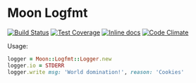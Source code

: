 Moon Logfmt
===========
[![Build Status](https://travis-ci.org/polyfox/moon-logfmt.svg?branch=master)](https://travis-ci.org/polyfox/moon-logfmt)
[![Test Coverage](https://codeclimate.com/github/polyfox/moon-logfmt/badges/coverage.svg)](https://codeclimate.com/github/polyfox/moon-logfmt)
[![Inline docs](http://inch-ci.org/github/polyfox/moon-logfmt.svg?branch=master)](http://inch-ci.org/github/polyfox/moon-logfmt)
[![Code Climate](https://codeclimate.com/github/polyfox/moon-logfmt/badges/gpa.svg)](https://codeclimate.com/github/polyfox/moon-logfmt)


Usage:
```ruby
logger = Moon::Logfmt::Logger.new
logger.io = STDERR
logger.write msg: 'World domination!', reason: 'Cookies' 
```
